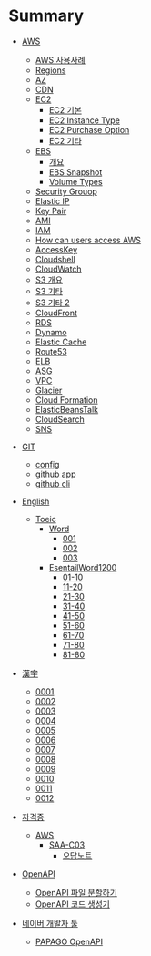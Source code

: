 # Summary

- [AWS]()
    - [AWS 사용사례](./AWS/WhatAWSCanDO.md)
    - [Regions](./AWS/region.md)
    - [AZ](./AWS/AZ.md)
    - [CDN](./AWS/CDN.md)
    - [EC2]()
        - [EC2 기본](./AWS/ec2.md)
        - [EC2 Instance Type](./AWS/ec2_instance_type.md)
        - [EC2 Purchase Option](./AWS/ec2_purchase_option.md)
        - [EC2 기타](./AWS/ec2_etc.md)
    - [EBS]()
        - [개요](./AWS/EBS.md)
        - [EBS Snapshot](./AWS/EBS_SNAPSHOT.md)
        - [Volume Types](./AWS/EBS_Volume_Type.md)
    - [Security Grouop](./AWS/Security_Group.md)
    - [Elastic IP](./AWS/Elastic_IP.md)
    - [Key Pair](./AWS/Key_Pair.md)
    - [AMI](./AWS/AMI.md)
    - [IAM](./AWS/IAM.md)
    - [How can users access AWS ](./AWS/HowUserCanAccess.md)
    - [AccessKey](./AWS/AccessKey.md)
    - [Cloudshell](./AWS/CloudShell.md)
    - [CloudWatch](./AWS/CloudWatch.md)
    - [S3 개요](./AWS/S3.md)
    - [S3 기타](./AWS/S3_02.md)
    - [S3 기타 2](./AWS/S3_03.md)
    - [CloudFront](./AWS/CloudFront.md)
    - [RDS](./AWS/RDS.md)
    - [Dynamo](./AWS/Dynamo.md)
    - [Elastic Cache](./AWS/ElasticCache.md)
    - [Route53](./AWS/Route53.md)
    - [ELB](./AWS/ELB.md)
    - [ASG](./AWS/ASG.md)
    - [VPC](./AWS/VPC.md)
    - [Glacier](./AWS/Glacier.md)
    - [Cloud Formation](./AWS/CloudFormation.md)
    - [ElasticBeansTalk](./AWS/ElastcBeansTalk.md)
    - [CloudSearch](./AWS/CloudSearch.md)
    - [SNS](./AWS/SNS.md)

- [GIT]()
    - [config](./GIT/config/config.md)
    - [github app](./GIT/github_app.md)
    - [github cli](./GIT/github_cli.md)

- [English]()
    - [Toeic]()
        - [Word]()
            - [001](./English/Toeic/word001.md)
            - [002](./English/Toeic/word002.md)
            - [003](./English/Toeic/word003.md)
        - [EsentailWord1200]()
            - [01-10](./English/Toeic/EsentailWord1200/001.md)
            - [11-20](./English/Toeic/EsentailWord1200/002.md)
            - [21-30](./English/Toeic/EsentailWord1200/003.md)
            - [31-40](./English/Toeic/EsentailWord1200/004.md)
            - [41-50](./English/Toeic/EsentailWord1200/005.md)
            - [51-60](./English/Toeic/EsentailWord1200/006.md)
            - [61-70](./English/Toeic/EsentailWord1200/007.md)
            - [71-80](./English/Toeic/EsentailWord1200/008.md)
            - [81-80](./English/Toeic/EsentailWord1200/009.md)


- [漢字]()
    - [0001](./Kanji/0001.md)
    - [0002](./Kanji/0002.md)
    - [0003](./Kanji/0003.md)
    - [0004](./Kanji/0004.md)
    - [0005](./Kanji/0005.md)
    - [0006](./Kanji/0006.md)
    - [0007](./Kanji/0007.md)
    - [0008](./Kanji/0008.md)
    - [0009](./Kanji/0009.md)
    - [0010](./Kanji/0010.md)
    - [0011](./Kanji/0011.md)
    - [0012](./Kanji/0012.md)


- [자격증]()
    - [AWS]()
        - [SAA-C03]()
            - [오답노트](./AWS/Certificate/SAA-C03/review_note.md)

- [OpenAPI]()
    - [OpenAPI 파일 분할하기](./OpenAPI/OepnAPI_sperated_project.md)
    - [OpenAPI 코드 생성기](./OpenAPI/OpenApi_oapiCodege.md)

- [네이버 개발자 툴]()
    - [PAPAGO OpenAPI](./NaverDeveloper/papago_openapi.md)